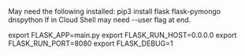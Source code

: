 May need the following installed:
pip3 install flask flask-pymongo dnspython
If in Cloud Shell may need --user flag at end.


export FLASK_APP=main.py
export FLASK_RUN_HOST=0.0.0.0
export FLASK_RUN_PORT=8080
export FLASK_DEBUG=1